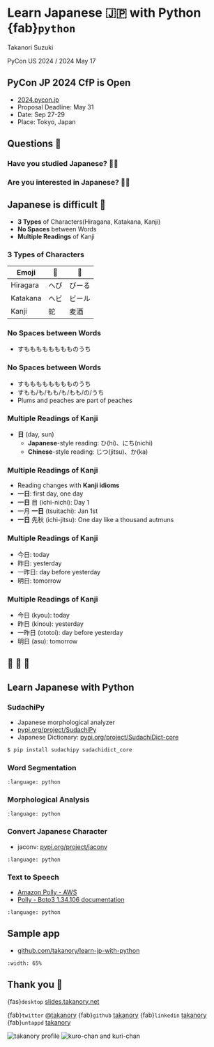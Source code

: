 # Learn **Japanese** 🇯🇵 with **Python {fab}`python`**

Takanori Suzuki

PyCon US 2024 / 2024 May 17

## PyCon JP 2024 **CfP** is Open

* [2024.pycon.jp](https://2024.pycon.jp/)
* Proposal Deadline: May 31
* Date: Sep 27-29
* Place: Tokyo, Japan

## Questions 🙋

### Have you **studied** Japanese? 🙋‍♂️

### Are you **interested** in Japanese? 🙋‍♀️

## Japanese is **difficult** 🤔

* **3 Types** of Characters(Hiragana, Katakana, Kanji)
* **No Spaces** between Words
* **Multiple Readings** of Kanji

### **3 Types** of Characters

| Emoji | 🐍 | 🍺 |
| -- | -- | -- |
| Hiragara | へび | びーる |
| Katakana | ヘビ | ビール |
| Kanji |  蛇 | 麦酒 |

### **No Spaces** between Words

* すもももももももものうち

### **No Spaces** between Words

* すもももももももものうち
* すもも/も/もも/も/もも/の/うち
* Plums and peaches are part of peaches

### **Multiple Readings** of Kanji

* **日** (day, sun)
  * **Japanese**-style reading: ひ(hi)、にち(nichi)
  * **Chinese**-style reading: じつ(jitsu)、か(ka)
  
### **Multiple Readings** of Kanji

* Reading changes with **Kanji idioms**
* **一日**: first day, one day
* **一日** 目 (ichi-nichi): Day 1
* 一月 **一日** (tsuitachi): Jan 1st
* **一日** 先秋 (ichi-jitsu): One day like a thousand autmuns

### **Multiple Readings** of Kanji

* 今日: today
* 昨日: yesterday
* 一昨日: day before yesterday
* 明日: tomorrow

### **Multiple Readings** of Kanji

* 今日 (kyou): today
* 昨日 (kinou): yesterday
* 一昨日 (ototoi): day before yesterday
* 明日 (asu): tomorrow

## 🤯 🤯 🤯

## Learn Japanese with **Python**

### SudachiPy

* Japanese morphological analyzer
* [pypi.org/project/SudachiPy](https://pypi.org/project/SudachiPy/)
* Japanese Dictionary: [pypi.org/project/SudachiDict-core](https://pypi.org/project/SudachiDict-core/)

```bash
$ pip install sudachipy sudachidict_core
```

### Word **Segmentation**

```{literalinclude} code/word_segmentation.py
:language: python
```
### Morphological **Analysis**


```{literalinclude} code/analysis.py
:language: python
```

### **Convert** Japanese Character

* jaconv: [pypi.org/project/jaconv](https://pypi.org/project/jaconv)

```{literalinclude} code/convert.py
:language: python
```

### Text to **Speech**

* [Amazon Polly - AWS](https://aws.amazon.com/polly/)
* [Polly - Boto3 1.34.106 documentation](https://boto3.amazonaws.com/v1/documentation/api/latest/reference/services/polly.html)

```{literalinclude} code/polly.py
:language: python
```

## Sample app

* [github.com/takanory/learn-jp-with-python](https://github.com/takanory/learn-jp-with-python)

```{image} images/sample-app.png
:width: 65%
```

## Thank you 🙏

{fas}`desktop` [slides.takanory.net](https://slides.takanory.net/)

{fab}`twitter` [@takanory](https://twitter.com/takanory)
{fab}`github` [takanory](https://github.com/takanory/)
{fab}`linkedin` [takanory](https://www.linkedin.com/in/takanory/)
{fab}`untappd` [takanory](https://untappd.com/user/takanory/)

![takanory profile](/assets/images/sokidan-square.jpg)
![kuro-chan and kuri-chan](/assets/images/kurokuri.jpg)

